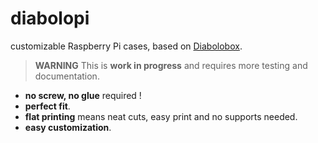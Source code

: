 # diabolopi
customizable Raspberry Pi cases, based on [Diabolobox](https://github.com/ptitluc/diabolobox).

> **WARNING**
This is **work in progress** and requires more testing and documentation.

* **no screw, no glue** required !
* **perfect fit**.
* **flat printing** means neat cuts, easy print and no supports needed.
* **easy customization**.


